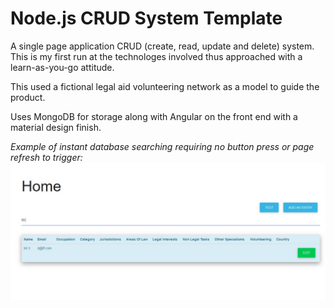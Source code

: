 # Node.js CRUD System Template

A single page application CRUD (create, read, update and delete) system. This is my first run at the technologes involved thus approached with a learn-as-you-go attitude.

This used a fictional legal aid volunteering network as a model to guide the product.

Uses MongoDB for storage along with Angular on the front end with a material design finish. 

*Example of instant database searching requiring no button press or page refresh to trigger:*
![Filtering](https://github.com/ShlomieLiberow/Node.js_CRUD_System/blob/develop/Screenshot%20Filtering.JPG)
